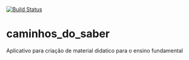 
[![Build Status](https://travis-ci.org/sharedway/caminhos_do_saber.svg?branch=master)](https://travis-ci.org/sharedway/caminhos_do_saber)

# caminhos_do_saber
Aplicativo para criação de material didatico para o ensino fundamental
